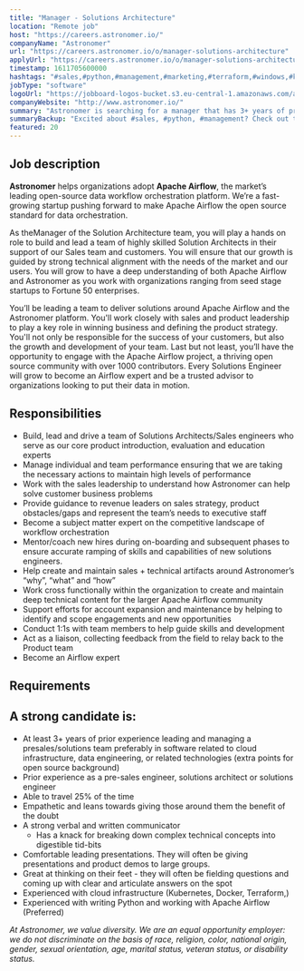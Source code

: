 ```yaml
---
title: "Manager - Solutions Architecture"
location: "Remote job"
host: "https://careers.astronomer.io/"
companyName: "Astronomer"
url: "https://careers.astronomer.io/o/manager-solutions-architecture"
applyUrl: "https://careers.astronomer.io/o/manager-solutions-architecture/c/new"
timestamp: 1611705600000
hashtags: "#sales,#python,#management,#marketing,#terraform,#windows,#kubernetes,#docker,#content"
jobType: "software"
logoUrl: "https://jobboard-logos-bucket.s3.eu-central-1.amazonaws.com/astronomer"
companyWebsite: "http://www.astronomer.io/"
summary: "Astronomer is searching for a manager that has 3+ years of prior experience leading and managing a presales/solutions team preferably in software related to cloud infrastructure, data engineering, or related technologies."
summaryBackup: "Excited about #sales, #python, #management? Check out this job post!"
featured: 20
---
```


## Job description

**Astronomer** helps organizations adopt **Apache Airflow**, the market’s leading open-source data workflow orchestration platform. We’re a fast-growing startup pushing forward to make Apache Airflow the open source standard for data orchestration.

As theManager of the Solution Architecture team, you will play a hands on role to build and lead a team of highly skilled Solution Architects in their support of our Sales team and customers. You will ensure that our growth is guided by strong technical alignment with the needs of the market and our users. You will grow to have a deep understanding of both Apache Airflow and Astronomer as you work with organizations ranging from seed stage startups to Fortune 50 enterprises.

You’ll be leading a team to deliver solutions around Apache Airflow and the Astronomer platform. You'll work closely with sales and product leadership to play a key role in winning business and defining the product strategy. You'll not only be responsible for the success of your customers, but also the growth and development of your team. Last but not least, you’ll have the opportunity to engage with the Apache Airflow project, a thriving open source community with over 1000 contributors. Every Solutions Engineer will grow to become an Airflow expert and be a trusted advisor to organizations looking to put their data in motion.

## Responsibilities

*   Build, lead and drive a team of Solutions Architects/Sales engineers who serve as our core product introduction, evaluation and education experts
*   Manage individual and team performance ensuring that we are taking the necessary actions to maintain high levels of performance
*   Work with the sales leadership to understand how Astronomer can help solve customer business problems
*   Provide guidance to revenue leaders on sales strategy, product obstacles/gaps and represent the team’s needs to executive staff
*   Become a subject matter expert on the competitive landscape of workflow orchestration
*   Mentor/coach new hires during on-boarding and subsequent phases to ensure accurate ramping of skills and capabilities of new solutions engineers.
*   Help create and maintain sales + technical artifacts around Astronomer’s “why”, “what” and “how”
*   Work cross functionally within the organization to create and maintain deep technical content for the larger Apache Airflow community
*   Support efforts for account expansion and maintenance by helping to identify and scope engagements and new opportunities
*   Conduct 1:1s with team members to help guide skills and development
*   Act as a liaison, collecting feedback from the field to relay back to the Product team
*   Become an Airflow expert

## Requirements

## A strong candidate is:

*   At least 3+ years of prior experience leading and managing a presales/solutions team preferably in software related to cloud infrastructure, data engineering, or related technologies (extra points for open source background)
*   Prior experience as a pre-sales engineer, solutions architect or solutions engineer
*   Able to travel 25% of the time
*   Empathetic and leans towards giving those around them the benefit of the doubt
*   A strong verbal and written communicator
    *   Has a knack for breaking down complex technical concepts into digestible tid-bits
*   Comfortable leading presentations. They will often be giving presentations and product demos to large groups.
*   Great at thinking on their feet - they will often be fielding questions and coming up with clear and articulate answers on the spot
*   Experienced with cloud infrastructure (Kubernetes, Docker, Terraform,)
*   Experienced with writing Python and working with Apache Airflow (Preferred)

_At Astronomer, we value diversity. We are an equal opportunity employer: we do not discriminate on the basis of race, religion, color, national origin, gender, sexual orientation, age, marital status, veteran status, or disability status._
